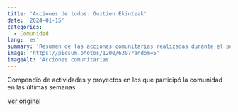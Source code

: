 ```yaml
---
title: 'Acciones de todos: Guztien Ekintzak'
date: '2024-01-15'
categories:
  - Comunidad
lang: 'es'
summary: 'Resumen de las acciones comunitarias realizadas durante el periodo reciente.'
image: 'https://picsum.photos/1200/630?random=5'
imageAlt: 'Acciones comunitarias'
---
```


Compendio de actividades y proyectos en los que participó la comunidad en las últimas semanas.

[Ver original]({{original_url}})
